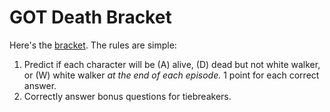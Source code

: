 # GOT Death Bracket
Here's the [bracket](https://docs.google.com/spreadsheets/d/1qO1VtPIcr4XO5EWyME2dB7oirR33QjUoLIR_AF8UK5A/edit?usp=sharing
). The rules are simple: 
1. Predict if each character will be (A) alive, (D) dead but not white walker, or (W) white walker *at the end of each episode.* 1 point for each correct answer.
2. Correctly answer bonus questions for tiebreakers.

